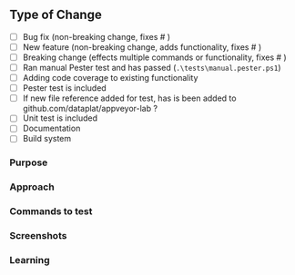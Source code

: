 <!-- Below information IS REQUIRED with every PR -->
## Type of Change
<!-- What type of change does your code introduce -->
 - [ ] Bug fix (non-breaking change, fixes #<!--issue number--> )
 - [ ] New feature (non-breaking change, adds functionality, fixes #<!--issue number--> )
 - [ ] Breaking change (effects multiple commands or functionality, fixes #<!--issue number--> )
 - [ ] Ran manual Pester test and has passed (`.\tests\manual.pester.ps1`)
 - [ ] Adding code coverage to existing functionality
 - [ ] Pester test is included
 - [ ] If new file reference added for test, has is been added to github.com/dataplat/appveyor-lab ?
 - [ ] Unit test is included
 - [ ] Documentation
 - [ ] Build system

<!-- Below this line you can erase anything that is not applicable -->
### Purpose
<!-- What is the purpose or goal of this PR? (doesn't have to be an essay) -->

### Approach
<!-- How does this change solve that purpose -->

### Commands to test
<!-- if these are the examples in the help just note it as such -->

### Screenshots
<!-- pictures say a thousand words without typing any of it -->

### Learning
<!-- Optional -->
<!--
	Include:
	 - blog post that may have assisted in writing the code
	 - blog post that were initial source
	 - special or unique approach made to solve the problem
-->
